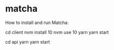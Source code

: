 # matcha

How to install and run Matcha:

cd client
nvm install 10
nvm use 10
yarn
yarn start

cd api
yarn
yarn start
